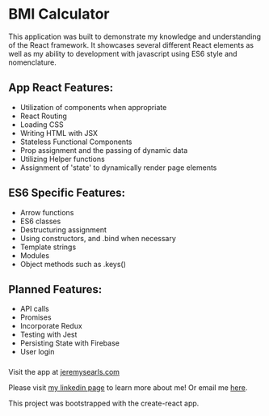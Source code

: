 # BMI Calculator

This application was built to demonstrate my knowledge and understanding of the
React framework. It showcases several different React elements as well as my
ability to development with javascript using ES6 style and nomenclature.

## App React Features:

* Utilization of components when appropriate
* React Routing
* Loading CSS
* Writing HTML with JSX
* Stateless Functional Components
* Prop assignment and the passing of dynamic data
* Utilizing Helper functions
* Assignment of 'state' to dynamically render page elements

## ES6 Specific Features:

* Arrow functions
* ES6 classes
* Destructuring assignment
* Using constructors, and .bind when necessary
* Template strings
* Modules
* Object methods such as .keys()

## Planned Features:
* API calls
* Promises
* Incorporate Redux
* Testing with Jest
* Persisting State with Firebase
* User login

###
Visit the app at [jeremysearls.com](www.jeremysearls.com)

Please visit [my linkedin page](https://www.linkedin.com/in/jeremysearls/) to learn more about me! Or email me [here](mailto:searls@me.com).

This project was bootstrapped with the create-react app.

